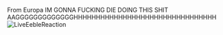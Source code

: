 From Europa
IM GONNA FUCKING DIE DOING THIS SHIT
AAGGGGGGGGGGGGGHHHHHHHHHHHHHHHHHHHHHHHHHHHHHHHH
![LiveEebleReaction](https://github.com/EebleSheembl/EebleSheembl/assets/152429881/5a4f005a-8f36-4b9b-8019-1c88754c96bf)
